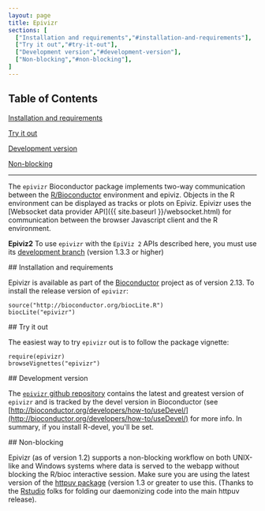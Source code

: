 ```yaml
---
layout: page
title: Epivizr
sections: [
  ["Installation and requirements","#installation-and-requirements"],
  ["Try it out","#try-it-out"],
  ["Development version","#development-version"],
  ["Non-blocking","#non-blocking"],
]
---
```


## Table of Contents

[Installation and requirements](#installation-and-requirements)

[Try it out](#try-it-out)

[Development version](#development-version)

[Non-blocking](#non-blocking)

---

The `epivizr` Bioconductor package implements two-way communication between the [R/Bioconductor](http://bioconductor.org)
environment and epiviz. Objects in the R environment can be displayed as tracks or plots on Epiviz. Epivizr uses the
[Websocket data provider API]({{ site.baseurl }}/websocket.html) for communication between the browser Javascript client
and the R environment.

**Epiviz2** To use `epivizr` with the `EpiViz 2` APIs described here, you must use its [development branch](#development-version) (version 1.3.3 or higher)

<a name="installation-and-requirements">
## Installation and requirements
</a>

Epivizr is available as part of the [Bioconductor](http://bioconductor.org) project as of version 2.13. To install the
release version of `epivizr`:

```{r}
source("http://bioconductor.org/biocLite.R")
biocLite("epivizr")
```

<a name="try-it-out">
## Try it out
</a>

The easiest way to try `epivizr` out is to follow the package vignette:

```{r}
require(epivizr)
browseVignettes("epivizr")
```

<a name="development-version">
## Development version
</a>

The [`epivizr` github repository](http://github.com/epiviz/epivizr) contains the latest and greatest version of `epivizr` and is tracked by the devel version in Bioconductor (see
[http://bioconductor.org/developers/how-to/useDevel/](http://bioconductor.org/developers/how-to/useDevel/) for more info. In summary, if you install R-devel, you'll be set.

<a name="non-blocking">
## Non-blocking
</a>

Epivizr (as of version 1.2) supports a non-blocking workflow on both UNIX-like and Windows systems where data is served to the webapp without blocking
the R/bioc interactive session. Make sure you are using the latest version of the [httpuv package](http://cran.r-project.org/web/packages/httpuv/index.html) (version 1.3 or greater to use this. (Thanks to the
[Rstudio](http://rstudio.org) folks for folding our daemonizing code into the main httpuv release).

